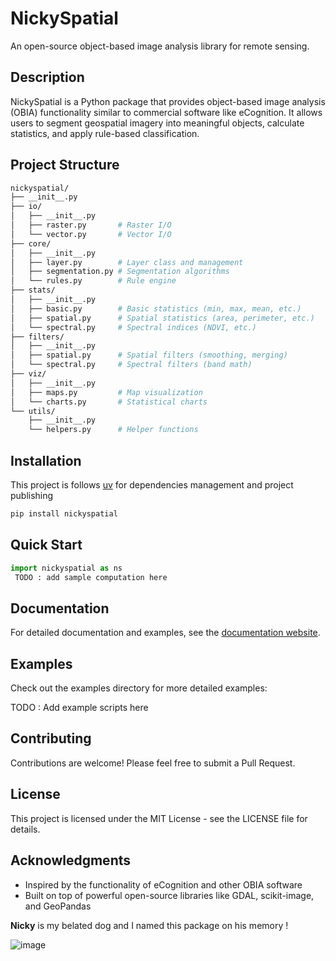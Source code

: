 # NickySpatial

An open-source object-based image analysis library for remote sensing. 

## Description

NickySpatial is a Python package that provides object-based image analysis (OBIA) functionality similar to commercial software like eCognition. It allows users to segment geospatial imagery into meaningful objects, calculate statistics, and apply rule-based classification.

## Project Structure 

```graphql
nickyspatial/
├── __init__.py
├── io/
│   ├── __init__.py
│   ├── raster.py       # Raster I/O
│   └── vector.py       # Vector I/O
├── core/
│   ├── __init__.py
│   ├── layer.py        # Layer class and management
│   ├── segmentation.py # Segmentation algorithms
│   └── rules.py        # Rule engine
├── stats/
│   ├── __init__.py
│   ├── basic.py        # Basic statistics (min, max, mean, etc.)
│   ├── spatial.py      # Spatial statistics (area, perimeter, etc.)
│   └── spectral.py     # Spectral indices (NDVI, etc.)
├── filters/
│   ├── __init__.py
│   ├── spatial.py      # Spatial filters (smoothing, merging)
│   └── spectral.py     # Spectral filters (band math)
├── viz/
│   ├── __init__.py
│   ├── maps.py         # Map visualization
│   └── charts.py       # Statistical charts
└── utils/
    ├── __init__.py
    └── helpers.py      # Helper functions
```

## Installation

This project is follows [uv](https://docs.astral.sh/uv/) for dependencies management and project publishing

```bash
pip install nickyspatial
```

## Quick Start

```python
import nickyspatial as ns
 TODO : add sample computation here 

```

## Documentation

For detailed documentation and examples, see the [documentation website](#).

## Examples

Check out the examples directory for more detailed examples:
 

TODO : Add example scripts here 

## Contributing

Contributions are welcome! Please feel free to submit a Pull Request.

## License

This project is licensed under the MIT License - see the LICENSE file for details.

## Acknowledgments

- Inspired by the functionality of eCognition and other OBIA software
- Built on top of powerful open-source libraries like GDAL, scikit-image, and GeoPandas

**Nicky** is my belated dog and I named this package on his memory ! 

![image](https://github.com/user-attachments/assets/b5b86c63-ae5a-48b4-9d45-3bb34a58a102)
